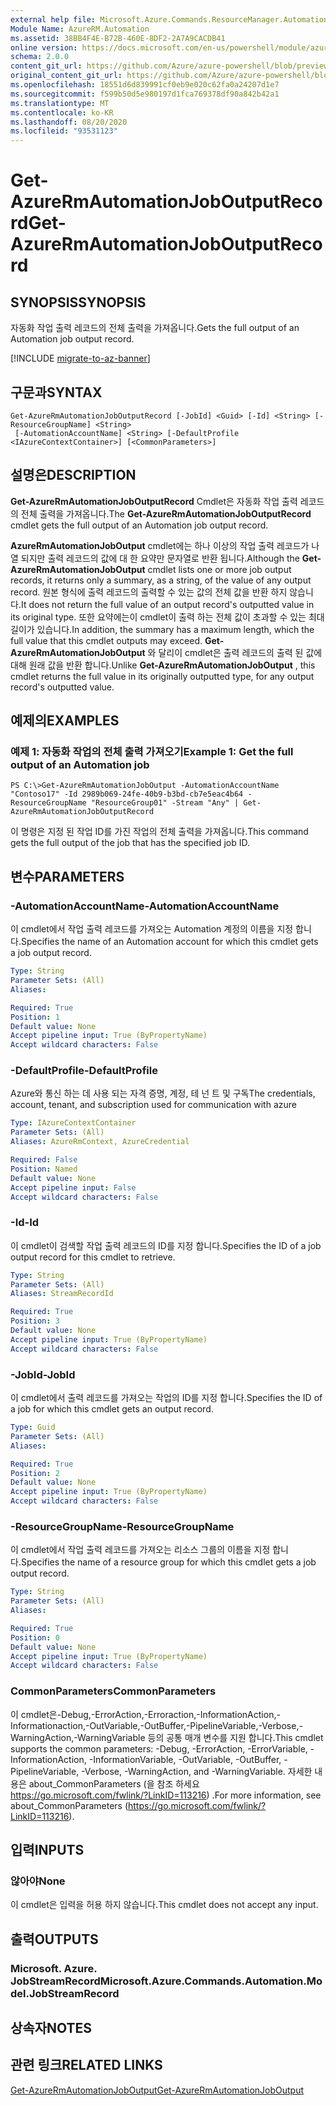 ```yaml
---
external help file: Microsoft.Azure.Commands.ResourceManager.Automation.dll-Help.xml
Module Name: AzureRM.Automation
ms.assetid: 38BB4F4E-B72B-460E-8DF2-2A7A9CACDB41
online version: https://docs.microsoft.com/en-us/powershell/module/azurerm.automation/get-azurermautomationjoboutputrecord
schema: 2.0.0
content_git_url: https://github.com/Azure/azure-powershell/blob/preview/src/ResourceManager/Automation/Commands.Automation/help/Get-AzureRmAutomationJobOutputRecord.md
original_content_git_url: https://github.com/Azure/azure-powershell/blob/preview/src/ResourceManager/Automation/Commands.Automation/help/Get-AzureRmAutomationJobOutputRecord.md
ms.openlocfilehash: 18551d6d839991cf0eb9e020c62fa0a24207d1e7
ms.sourcegitcommit: f599b50d5e980197d1fca769378df90a842b42a1
ms.translationtype: MT
ms.contentlocale: ko-KR
ms.lasthandoff: 08/20/2020
ms.locfileid: "93531123"
---
```

# <span data-ttu-id="9940e-101">Get-AzureRmAutomationJobOutputRecord</span><span class="sxs-lookup"><span data-stu-id="9940e-101">Get-AzureRmAutomationJobOutputRecord</span></span>

## <span data-ttu-id="9940e-102">SYNOPSIS</span><span class="sxs-lookup"><span data-stu-id="9940e-102">SYNOPSIS</span></span>
<span data-ttu-id="9940e-103">자동화 작업 출력 레코드의 전체 출력을 가져옵니다.</span><span class="sxs-lookup"><span data-stu-id="9940e-103">Gets the full output of an Automation job output record.</span></span>

[!INCLUDE [migrate-to-az-banner](../../includes/migrate-to-az-banner.md)]

## <span data-ttu-id="9940e-104">구문과</span><span class="sxs-lookup"><span data-stu-id="9940e-104">SYNTAX</span></span>

```
Get-AzureRmAutomationJobOutputRecord [-JobId] <Guid> [-Id] <String> [-ResourceGroupName] <String>
 [-AutomationAccountName] <String> [-DefaultProfile <IAzureContextContainer>] [<CommonParameters>]
```

## <span data-ttu-id="9940e-105">설명은</span><span class="sxs-lookup"><span data-stu-id="9940e-105">DESCRIPTION</span></span>
<span data-ttu-id="9940e-106">**Get-AzureRmAutomationJobOutputRecord** Cmdlet은 자동화 작업 출력 레코드의 전체 출력을 가져옵니다.</span><span class="sxs-lookup"><span data-stu-id="9940e-106">The **Get-AzureRmAutomationJobOutputRecord** cmdlet gets the full output of an Automation job output record.</span></span>

<span data-ttu-id="9940e-107">**AzureRmAutomationJobOutput** cmdlet에는 하나 이상의 작업 출력 레코드가 나열 되지만 출력 레코드의 값에 대 한 요약만 문자열로 반환 됩니다.</span><span class="sxs-lookup"><span data-stu-id="9940e-107">Although the **Get-AzureRmAutomationJobOutput** cmdlet lists one or more job output records, it returns only a summary, as a string, of the value of any output record.</span></span>
<span data-ttu-id="9940e-108">원본 형식에 출력 레코드의 출력할 수 있는 값의 전체 값을 반환 하지 않습니다.</span><span class="sxs-lookup"><span data-stu-id="9940e-108">It does not return the full value of an output record's outputted value in its original type.</span></span>
<span data-ttu-id="9940e-109">또한 요약에는이 cmdlet이 출력 하는 전체 값이 초과할 수 있는 최대 길이가 있습니다.</span><span class="sxs-lookup"><span data-stu-id="9940e-109">In addition, the summary has a maximum length, which the full value that this cmdlet outputs may exceed.</span></span>
<span data-ttu-id="9940e-110">**Get-AzureRmAutomationJobOutput** 와 달리이 cmdlet은 출력 레코드의 출력 된 값에 대해 원래 값을 반환 합니다.</span><span class="sxs-lookup"><span data-stu-id="9940e-110">Unlike **Get-AzureRmAutomationJobOutput** , this cmdlet returns the full value in its originally outputted type, for any output record's outputted value.</span></span>

## <span data-ttu-id="9940e-111">예제의</span><span class="sxs-lookup"><span data-stu-id="9940e-111">EXAMPLES</span></span>

### <span data-ttu-id="9940e-112">예제 1: 자동화 작업의 전체 출력 가져오기</span><span class="sxs-lookup"><span data-stu-id="9940e-112">Example 1: Get the full output of an Automation job</span></span>
```
PS C:\>Get-AzureRmAutomationJobOutput -AutomationAccountName "Contoso17" -Id 2989b069-24fe-40b9-b3bd-cb7e5eac4b64 -ResourceGroupName "ResourceGroup01" -Stream "Any" | Get-AzureRmAutomationJobOutputRecord
```

<span data-ttu-id="9940e-113">이 명령은 지정 된 작업 ID를 가진 작업의 전체 출력을 가져옵니다.</span><span class="sxs-lookup"><span data-stu-id="9940e-113">This command gets the full output of the job that has the specified job ID.</span></span>

## <span data-ttu-id="9940e-114">변수</span><span class="sxs-lookup"><span data-stu-id="9940e-114">PARAMETERS</span></span>

### <span data-ttu-id="9940e-115">-AutomationAccountName</span><span class="sxs-lookup"><span data-stu-id="9940e-115">-AutomationAccountName</span></span>
<span data-ttu-id="9940e-116">이 cmdlet에서 작업 출력 레코드를 가져오는 Automation 계정의 이름을 지정 합니다.</span><span class="sxs-lookup"><span data-stu-id="9940e-116">Specifies the name of an Automation account for which this cmdlet gets a job output record.</span></span>

```yaml
Type: String
Parameter Sets: (All)
Aliases: 

Required: True
Position: 1
Default value: None
Accept pipeline input: True (ByPropertyName)
Accept wildcard characters: False
```

### <span data-ttu-id="9940e-117">-DefaultProfile</span><span class="sxs-lookup"><span data-stu-id="9940e-117">-DefaultProfile</span></span>
<span data-ttu-id="9940e-118">Azure와 통신 하는 데 사용 되는 자격 증명, 계정, 테 넌 트 및 구독</span><span class="sxs-lookup"><span data-stu-id="9940e-118">The credentials, account, tenant, and subscription used for communication with azure</span></span>

```yaml
Type: IAzureContextContainer
Parameter Sets: (All)
Aliases: AzureRmContext, AzureCredential

Required: False
Position: Named
Default value: None
Accept pipeline input: False
Accept wildcard characters: False
```

### <span data-ttu-id="9940e-119">-Id</span><span class="sxs-lookup"><span data-stu-id="9940e-119">-Id</span></span>
<span data-ttu-id="9940e-120">이 cmdlet이 검색할 작업 출력 레코드의 ID를 지정 합니다.</span><span class="sxs-lookup"><span data-stu-id="9940e-120">Specifies the ID of a job output record for this cmdlet to retrieve.</span></span>

```yaml
Type: String
Parameter Sets: (All)
Aliases: StreamRecordId

Required: True
Position: 3
Default value: None
Accept pipeline input: True (ByPropertyName)
Accept wildcard characters: False
```

### <span data-ttu-id="9940e-121">-JobId</span><span class="sxs-lookup"><span data-stu-id="9940e-121">-JobId</span></span>
<span data-ttu-id="9940e-122">이 cmdlet에서 출력 레코드를 가져오는 작업의 ID를 지정 합니다.</span><span class="sxs-lookup"><span data-stu-id="9940e-122">Specifies the ID of a job for which this cmdlet gets an output record.</span></span>

```yaml
Type: Guid
Parameter Sets: (All)
Aliases: 

Required: True
Position: 2
Default value: None
Accept pipeline input: True (ByPropertyName)
Accept wildcard characters: False
```

### <span data-ttu-id="9940e-123">-ResourceGroupName</span><span class="sxs-lookup"><span data-stu-id="9940e-123">-ResourceGroupName</span></span>
<span data-ttu-id="9940e-124">이 cmdlet에서 작업 출력 레코드를 가져오는 리소스 그룹의 이름을 지정 합니다.</span><span class="sxs-lookup"><span data-stu-id="9940e-124">Specifies the name of a resource group for which this cmdlet gets a job output record.</span></span>

```yaml
Type: String
Parameter Sets: (All)
Aliases: 

Required: True
Position: 0
Default value: None
Accept pipeline input: True (ByPropertyName)
Accept wildcard characters: False
```

### <span data-ttu-id="9940e-125">CommonParameters</span><span class="sxs-lookup"><span data-stu-id="9940e-125">CommonParameters</span></span>
<span data-ttu-id="9940e-126">이 cmdlet은-Debug,-ErrorAction,-Erroraction,-InformationAction,-Informationaction,-OutVariable,-OutBuffer,-PipelineVariable,-Verbose,-WarningAction,-WarningVariable 등의 공통 매개 변수를 지원 합니다.</span><span class="sxs-lookup"><span data-stu-id="9940e-126">This cmdlet supports the common parameters: -Debug, -ErrorAction, -ErrorVariable, -InformationAction, -InformationVariable, -OutVariable, -OutBuffer, -PipelineVariable, -Verbose, -WarningAction, and -WarningVariable.</span></span> <span data-ttu-id="9940e-127">자세한 내용은 about_CommonParameters (을 참조 하세요 https://go.microsoft.com/fwlink/?LinkID=113216) .</span><span class="sxs-lookup"><span data-stu-id="9940e-127">For more information, see about_CommonParameters (https://go.microsoft.com/fwlink/?LinkID=113216).</span></span>

## <span data-ttu-id="9940e-128">입력</span><span class="sxs-lookup"><span data-stu-id="9940e-128">INPUTS</span></span>

### <span data-ttu-id="9940e-129">않아야</span><span class="sxs-lookup"><span data-stu-id="9940e-129">None</span></span>
<span data-ttu-id="9940e-130">이 cmdlet은 입력을 허용 하지 않습니다.</span><span class="sxs-lookup"><span data-stu-id="9940e-130">This cmdlet does not accept any input.</span></span>

## <span data-ttu-id="9940e-131">출력</span><span class="sxs-lookup"><span data-stu-id="9940e-131">OUTPUTS</span></span>

### <span data-ttu-id="9940e-132">Microsoft. Azure. JobStreamRecord</span><span class="sxs-lookup"><span data-stu-id="9940e-132">Microsoft.Azure.Commands.Automation.Model.JobStreamRecord</span></span>

## <span data-ttu-id="9940e-133">상속자</span><span class="sxs-lookup"><span data-stu-id="9940e-133">NOTES</span></span>

## <span data-ttu-id="9940e-134">관련 링크</span><span class="sxs-lookup"><span data-stu-id="9940e-134">RELATED LINKS</span></span>

[<span data-ttu-id="9940e-135">Get-AzureRmAutomationJobOutput</span><span class="sxs-lookup"><span data-stu-id="9940e-135">Get-AzureRmAutomationJobOutput</span></span>](./Get-AzureRMAutomationJobOutput.md)


